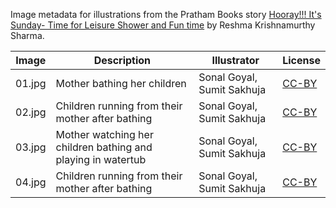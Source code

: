 Image metadata for illustrations from the Pratham Books story [Hooray!!! It's Sunday- Time for Leisure Shower and Fun time](https://storyweaver.org.in/stories/3143-hooray-it-s-sunday-time-for-leisure-shower-and-fun-time) by Reshma Krishnamurthy Sharma.

Image | Description | Illustrator | License
----- | ----------- | ----------- | -------
01.jpg | Mother bathing her children | Sonal Goyal, Sumit Sakhuja | [CC-BY](https://creativecommons.org/licenses/by/4.0/)
02.jpg | Children running from their mother after bathing | Sonal Goyal, Sumit Sakhuja | [CC-BY](https://creativecommons.org/licenses/by/4.0/)
03.jpg | Mother watching her children bathing and playing in watertub | Sonal Goyal, Sumit Sakhuja | [CC-BY](https://creativecommons.org/licenses/by/4.0/)
04.jpg | Children running from their mother after bathing | Sonal Goyal, Sumit Sakhuja | [CC-BY](https://creativecommons.org/licenses/by/4.0/)